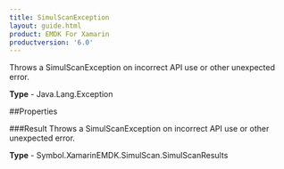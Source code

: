 ```yaml
---
title: SimulScanException
layout: guide.html
product: EMDK For Xamarin 
productversion: '6.0' 
---
```

Throws a SimulScanException on incorrect API use or other unexpected error.

**Type** - Java.Lang.Exception

##Properties

###Result
Throws a SimulScanException on incorrect API use or other unexpected error.

**Type** - Symbol.XamarinEMDK.SimulScan.SimulScanResults
